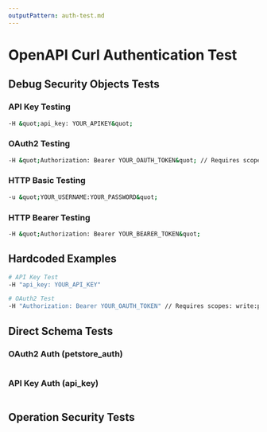 ```yaml
---
outputPattern: auth-test.md
---
```

# OpenAPI Curl Authentication Test

## Debug Security Objects Tests

### API Key Testing

```bash
-H &quot;api_key: YOUR_APIKEY&quot;
```

### OAuth2 Testing

```bash
-H &quot;Authorization: Bearer YOUR_OAUTH_TOKEN&quot; // Requires scopes: read:api, write:api
```

### HTTP Basic Testing 

```bash
-u &quot;YOUR_USERNAME:YOUR_PASSWORD&quot;
```

### HTTP Bearer Testing

```bash
-H &quot;Authorization: Bearer YOUR_BEARER_TOKEN&quot;
```

## Hardcoded Examples

```bash
# API Key Test
-H "api_key: YOUR_API_KEY"

# OAuth2 Test
-H "Authorization: Bearer YOUR_OAUTH_TOKEN" // Requires scopes: write:pets, read:pets
```

## Direct Schema Tests

### OAuth2 Auth (petstore_auth)

```bash
```

### API Key Auth (api_key)

```bash
```

## Operation Security Tests


